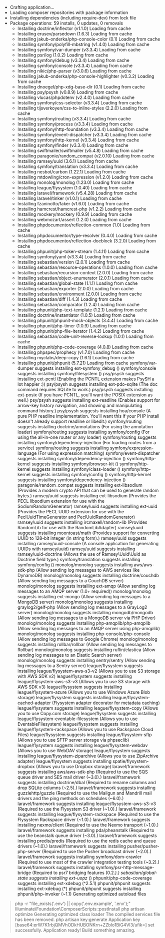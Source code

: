 + Crafting application...
+ Loading composer repositories with package information
+ Installing dependencies (including require-dev) from lock file
+ Package operations: 59 installs, 0 updates, 0 removals
  - Installing doctrine/inflector (v1.1.0) Loading from cache
  - Installing erusev/parsedown (1.6.3) Loading from cache
  - Installing jakub-onderka/php-console-color (0.1) Loading from cache
  - Installing symfony/polyfill-mbstring (v1.4.0) Loading from cache
  - Installing symfony/var-dumper (v3.3.4) Loading from cache
  - Installing psr/log (1.0.2) Loading from cache
  - Installing symfony/debug (v3.3.4) Loading from cache
  - Installing symfony/console (v3.3.4) Loading from cache
  - Installing nikic/php-parser (v3.0.6) Loading from cache
  - Installing jakub-onderka/php-console-highlighter (v0.3.2) Loading from cache
  - Installing dnoegel/php-xdg-base-dir (0.1) Loading from cache
  - Installing psy/psysh (v0.8.9) Loading from cache
  - Installing vlucas/phpdotenv (v2.4.0) Loading from cache
  - Installing symfony/css-selector (v3.3.4) Loading from cache
  - Installing tijsverkoyen/css-to-inline-styles (2.2.0) Loading from cache
  - Installing symfony/routing (v3.3.4) Loading from cache
  - Installing symfony/process (v3.3.4) Loading from cache
  - Installing symfony/http-foundation (v3.3.4) Loading from cache
  - Installing symfony/event-dispatcher (v3.3.4) Loading from cache
  - Installing symfony/http-kernel (v3.3.4) Loading from cache
  - Installing symfony/finder (v3.3.4) Loading from cache
  - Installing swiftmailer/swiftmailer (v5.4.8) Loading from cache
  - Installing paragonie/random_compat (v2.0.10) Loading from cache
  - Installing ramsey/uuid (3.6.1) Loading from cache
  - Installing symfony/translation (v3.3.4) Loading from cache
  - Installing nesbot/carbon (1.22.1) Loading from cache
  - Installing mtdowling/cron-expression (v1.2.0) Loading from cache
  - Installing monolog/monolog (1.23.0) Loading from cache
  - Installing league/flysystem (1.0.40) Loading from cache
  - Installing laravel/framework (v5.4.28) Loading from cache
  - Installing laravel/tinker (v1.0.1) Loading from cache
  - Installing fzaninotto/faker (v1.6.0) Loading from cache
  - Installing hamcrest/hamcrest-php (v1.2.2) Loading from cache
  - Installing mockery/mockery (0.9.9) Loading from cache
  - Installing webmozart/assert (1.2.0) Loading from cache
  - Installing phpdocumentor/reflection-common (1.0) Loading from cache
  - Installing phpdocumentor/type-resolver (0.4.0) Loading from cache
  - Installing phpdocumentor/reflection-docblock (3.2.0) Loading from cache
  - Installing phpunit/php-token-stream (1.4.11) Loading from cache
  - Installing symfony/yaml (v3.3.4) Loading from cache
  - Installing sebastian/version (2.0.1) Loading from cache
  - Installing sebastian/resource-operations (1.0.0) Loading from cache
  - Installing sebastian/recursion-context (2.0.0) Loading from cache
  - Installing sebastian/object-enumerator (2.0.1) Loading from cache
  - Installing sebastian/global-state (1.1.1) Loading from cache
  - Installing sebastian/exporter (2.0.0) Loading from cache
  - Installing sebastian/environment (2.0.0) Loading from cache
  - Installing sebastian/diff (1.4.3) Loading from cache
  - Installing sebastian/comparator (1.2.4) Loading from cache
  - Installing phpunit/php-text-template (1.2.1) Loading from cache
  - Installing doctrine/instantiator (1.0.5) Loading from cache
  - Installing phpunit/phpunit-mock-objects (3.4.4) Loading from cache
  - Installing phpunit/php-timer (1.0.9) Loading from cache
  - Installing phpunit/php-file-iterator (1.4.2) Loading from cache
  - Installing sebastian/code-unit-reverse-lookup (1.0.1) Loading from cache
  - Installing phpunit/php-code-coverage (4.0.8) Loading from cache
  - Installing phpspec/prophecy (v1.7.0) Loading from cache
  - Installing myclabs/deep-copy (1.6.1) Loading from cache
  - Installing phpunit/phpunit (5.7.21) Loading from cache
symfony/var-dumper suggests installing ext-symfony_debug ()
symfony/console suggests installing symfony/filesystem ()
psy/psysh suggests installing ext-pcntl (Enabling the PCNTL extension makes PsySH a lot happier :))
psy/psysh suggests installing ext-pdo-sqlite (The doc command requires SQLite to work.)
psy/psysh suggests installing ext-posix (If you have PCNTL, you'll want the POSIX extension as well.)
psy/psysh suggests installing ext-readline (Enables support for arrow-key history navigation, and showing and manipulating command history.)
psy/psysh suggests installing hoa/console (A pure PHP readline implementation. You'll want this if your PHP install doesn't already support readline or libedit.)
symfony/routing suggests installing doctrine/annotations (For using the annotation loader)
symfony/routing suggests installing symfony/config (For using the all-in-one router or any loader)
symfony/routing suggests installing symfony/dependency-injection (For loading routes from a service)
symfony/routing suggests installing symfony/expression-language (For using expression matching)
symfony/event-dispatcher suggests installing symfony/dependency-injection ()
symfony/http-kernel suggests installing symfony/browser-kit ()
symfony/http-kernel suggests installing symfony/class-loader ()
symfony/http-kernel suggests installing symfony/config ()
symfony/http-kernel suggests installing symfony/dependency-injection ()
paragonie/random_compat suggests installing ext-libsodium (Provides a modern crypto API that can be used to generate random bytes.)
ramsey/uuid suggests installing ext-libsodium (Provides the PECL libsodium extension for use with the SodiumRandomGenerator)
ramsey/uuid suggests installing ext-uuid (Provides the PECL UUID extension for use with the PeclUuidTimeGenerator and PeclUuidRandomGenerator)
ramsey/uuid suggests installing ircmaxell/random-lib (Provides RandomLib for use with the RandomLibAdapter)
ramsey/uuid suggests installing moontoast/math (Provides support for converting UUID to 128-bit integer (in string form).)
ramsey/uuid suggests installing ramsey/uuid-console (A console application for generating UUIDs with ramsey/uuid)
ramsey/uuid suggests installing ramsey/uuid-doctrine (Allows the use of Ramsey\Uuid\Uuid as Doctrine field type.)
symfony/translation suggests installing symfony/config ()
monolog/monolog suggests installing aws/aws-sdk-php (Allow sending log messages to AWS services like DynamoDB)
monolog/monolog suggests installing doctrine/couchdb (Allow sending log messages to a CouchDB server)
monolog/monolog suggests installing ext-amqp (Allow sending log messages to an AMQP server (1.0+ required))
monolog/monolog suggests installing ext-mongo (Allow sending log messages to a MongoDB server)
monolog/monolog suggests installing graylog2/gelf-php (Allow sending log messages to a GrayLog2 server)
monolog/monolog suggests installing mongodb/mongodb (Allow sending log messages to a MongoDB server via PHP Driver)
monolog/monolog suggests installing php-amqplib/php-amqplib (Allow sending log messages to an AMQP server using php-amqplib)
monolog/monolog suggests installing php-console/php-console (Allow sending log messages to Google Chrome)
monolog/monolog suggests installing rollbar/rollbar (Allow sending log messages to Rollbar)
monolog/monolog suggests installing ruflin/elastica (Allow sending log messages to an Elastic Search server)
monolog/monolog suggests installing sentry/sentry (Allow sending log messages to a Sentry server)
league/flysystem suggests installing league/flysystem-aws-s3-v2 (Allows you to use S3 storage with AWS SDK v2)
league/flysystem suggests installing league/flysystem-aws-s3-v3 (Allows you to use S3 storage with AWS SDK v3)
league/flysystem suggests installing league/flysystem-azure (Allows you to use Windows Azure Blob storage)
league/flysystem suggests installing league/flysystem-cached-adapter (Flysystem adapter decorator for metadata caching)
league/flysystem suggests installing league/flysystem-copy (Allows you to use Copy.com storage)
league/flysystem suggests installing league/flysystem-eventable-filesystem (Allows you to use EventableFilesystem)
league/flysystem suggests installing league/flysystem-rackspace (Allows you to use Rackspace Cloud Files)
league/flysystem suggests installing league/flysystem-sftp (Allows you to use SFTP server storage via phpseclib)
league/flysystem suggests installing league/flysystem-webdav (Allows you to use WebDAV storage)
league/flysystem suggests installing league/flysystem-ziparchive (Allows you to use ZipArchive adapter)
league/flysystem suggests installing spatie/flysystem-dropbox (Allows you to use Dropbox storage)
laravel/framework suggests installing aws/aws-sdk-php (Required to use the SQS queue driver and SES mail driver (~3.0).)
laravel/framework suggests installing doctrine/dbal (Required to rename columns and drop SQLite columns (~2.5).)
laravel/framework suggests installing guzzlehttp/guzzle (Required to use the Mailgun and Mandrill mail drivers and the ping methods on schedules (~6.0).)
laravel/framework suggests installing league/flysystem-aws-s3-v3 (Required to use the Flysystem S3 driver (~1.0).)
laravel/framework suggests installing league/flysystem-rackspace (Required to use the Flysystem Rackspace driver (~1.0).)
laravel/framework suggests installing nexmo/client (Required to use the Nexmo transport (~1.0).)
laravel/framework suggests installing pda/pheanstalk (Required to use the beanstalk queue driver (~3.0).)
laravel/framework suggests installing predis/predis (Required to use the redis cache and queue drivers (~1.0).)
laravel/framework suggests installing pusher/pusher-php-server (Required to use the Pusher broadcast driver (~2.0).)
laravel/framework suggests installing symfony/dom-crawler (Required to use most of the crawler integration testing tools (~3.2).)
laravel/framework suggests installing symfony/psr-http-message-bridge (Required to psr7 bridging features (0.2.*).)
sebastian/global-state suggests installing ext-uopz (*)
phpunit/php-code-coverage suggests installing ext-xdebug (^2.5.1)
phpunit/phpunit suggests installing ext-xdebug (*)
phpunit/phpunit suggests installing phpunit/php-invoker (~1.1)
Generating optimized autoload files
> php -r "file_exists('.env') || copy('.env.example', '.env');"
> Illuminate\Foundation\ComposerScripts::postInstall
> php artisan optimize
Generating optimized class loader
The compiled services file has been removed.
> php artisan key:generate
Application key [base64:erW7K1rbjQMVhODkHUBONKrn+ZZblo1BiG4Vl3/ufik=] set successfully.
Application ready! Build something amazing.

